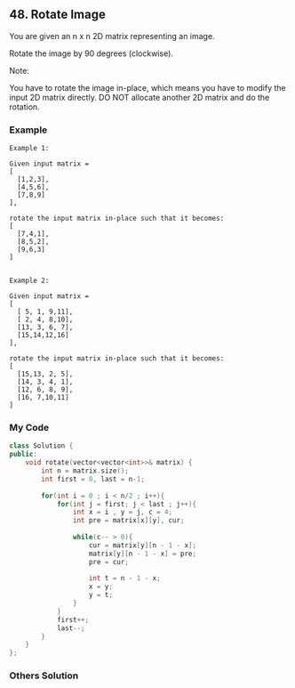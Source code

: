 ## 48. Rotate Image

You are given an n x n 2D matrix representing an image.

Rotate the image by 90 degrees (clockwise).

Note:

You have to rotate the image in-place, which means you have to modify the input 2D matrix directly. DO NOT allocate another 2D matrix and do the rotation.


### Example
```
Example 1:

Given input matrix = 
[
  [1,2,3],
  [4,5,6],
  [7,8,9]
],

rotate the input matrix in-place such that it becomes:
[
  [7,4,1],
  [8,5,2],
  [9,6,3]
]


Example 2:

Given input matrix =
[
  [ 5, 1, 9,11],
  [ 2, 4, 8,10],
  [13, 3, 6, 7],
  [15,14,12,16]
], 

rotate the input matrix in-place such that it becomes:
[
  [15,13, 2, 5],
  [14, 3, 4, 1],
  [12, 6, 8, 9],
  [16, 7,10,11]
]
```

### My Code
```c++
class Solution {
public:
    void rotate(vector<vector<int>>& matrix) {
        int n = matrix.size();
        int first = 0, last = n-1;
        
        for(int i = 0 ; i < n/2 ; i++){
            for(int j = first; j < last ; j++){
                int x = i , y = j, c = 4;
                int pre = matrix[x][y], cur;
                
                while(c-- > 0){
                    cur = matrix[y][n - 1 - x];
                    matrix[y][n - 1 - x] = pre;
                    pre = cur;
                    
                    int t = n - 1 - x;
                    x = y;
                    y = t;
                }
            }
            first++;
            last--;
        }
    }
};
```


### Others Solution
```c++
```

